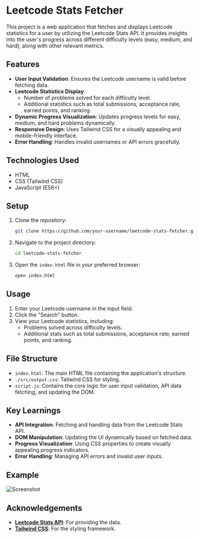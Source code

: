 # Leetcode Stats Fetcher

This project is a web application that fetches and displays Leetcode statistics for a user by utilizing the Leetcode Stats API. It provides insights into the user's progress across different difficulty levels (easy, medium, and hard), along with other relevant metrics.

## Features

- **User Input Validation**: Ensures the Leetcode username is valid before fetching data.
- **Leetcode Statistics Display**:
  - Number of problems solved for each difficulty level.
  - Additional statistics such as total submissions, acceptance rate, earned points, and ranking.
- **Dynamic Progress Visualization**: Updates progress levels for easy, medium, and hard problems dynamically.
- **Responsive Design**: Uses Tailwind CSS for a visually appealing and mobile-friendly interface.
- **Error Handling**: Handles invalid usernames or API errors gracefully.

## Technologies Used

- HTML
- CSS (Tailwind CSS)
- JavaScript (ES6+)

## Setup

1. Clone the repository:
    ```bash
    git clone https://github.com/your-username/leetcode-stats-fetcher.git
    ```

2. Navigate to the project directory:
    ```bash
    cd leetcode-stats-fetcher
    ```

3. Open the `index.html` file in your preferred browser:
    ```bash
    open index.html
    ```

## Usage

1. Enter your Leetcode username in the input field.
2. Click the "Search" button.
3. View your Leetcode statistics, including:
   - Problems solved across difficulty levels.
   - Additional stats such as total submissions, acceptance rate, earned points, and ranking.

## File Structure

- `index.html`: The main HTML file containing the application's structure.
- `./src/output.css`: Tailwind CSS for styling.
- `script.js`: Contains the core logic for user input validation, API data fetching, and updating the DOM.

## Key Learnings

- **API Integration**: Fetching and handling data from the Leetcode Stats API.
- **DOM Manipulation**: Updating the UI dynamically based on fetched data.
- **Progress Visualization**: Using CSS properties to create visually appealing progress indicators.
- **Error Handling**: Managing API errors and invalid user inputs.

## Example

![Screenshot](screenshot.png)

## Acknowledgements

- **[Leetcode Stats API](https://leetcode-stats-api.herokuapp.com/)**: For providing the data.
- **[Tailwind CSS](https://tailwindcss.com/)**: For the styling framework.




